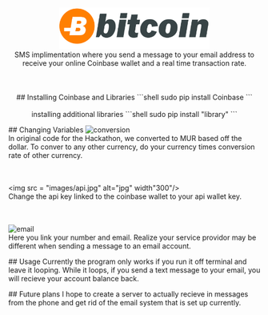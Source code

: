 <br>
<p align="center">
  <img src="images/bitcoin.jpg" alt="logo" width="300"/>

  <br>
  SMS implimentation where you send a message to your email address to receive your online Coinbase wallet and a real time transaction rate.
  <br>
  <br>
  <br>


<br>
## Installing Coinbase and Libraries
 ```shell
 sudo pip install Coinbase
```
 <br>
 <br>
 installing additional libraries
```shell
sudo pip install "library"
 ```
 <br>
 </p>
## Changing Variables
  <img src="images/conversion.jpg" alt="conversion" width "300/>
  <br>
  In original code for the Hackathon, we converted to MUR based off the dollar. To conver to any other currency, do your currency times conversion rate of other currency.
  <br>
  <br>
  <br>

  <img src = "images/api.jpg" alt="jpg" width"300"/>
  <br>
  Change the api key linked to the coinbase wallet to your api wallet key.
  <br>
  <br>
  <br>

  <img src="images/email.jpg" alt="email"/>
  <br>
  Here you link your number and email. Realize your service providor may be different when sending a message to an email account. 

  


</p>
## Usage
Currently the program only works if you run it off terminal and leave it looping. While it loops, if you send a text message to your email,
you will recieve your account balance back. 
</b>

</p>
## Future plans
I hope to create a server to actually recieve in messages from the phone and get rid of the email system that is set up currently.
